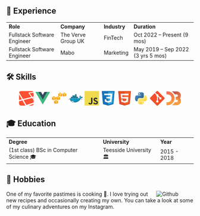 ## 💼 Experience 

<table align="center">
  <tr>
    <td><b>Role</b></td>
    <td><b>Company</b></td>
    <td><b>Industry</b></td>
    <td><b>Duration</b></td>
  </tr>
  <tr>
    <td>Fullstack Software Engineer</td>
    <td>The Verve Group UK</td>
    <td>FinTech</td>
    <td>Oct 2022 – Present (9 mos)</td>
  </tr>
  <tr>
    <td>Fullstack Software Engineer</td>
    <td>Mabo</td>
    <td>Marketing</td>
    <td>May 2019 – Sep 2022 (3 yrs 5 mos)</td>
  </tr>
</table>

## 🛠️ Skills 

<p align="center">
  <code><img height="40" src="https://raw.githubusercontent.com/devicons/devicon/master/icons/laravel/laravel-plain.svg"></code>
  <code><img height="40" src="https://raw.githubusercontent.com/devicons/devicon/master/icons/vuejs/vuejs-original.svg"></code>
  <code><img height="40" src="https://raw.githubusercontent.com/devicons/devicon/master/icons/amazonwebservices/amazonwebservices-original.svg"></code>
  <code><img height="40" src="https://raw.githubusercontent.com/devicons/devicon/master/icons/docker/docker-original.svg"></code>
  <code><img height="40" src="https://raw.githubusercontent.com/devicons/devicon/master/icons/javascript/javascript-original.svg"></code>
  <code><img height="40" src="https://raw.githubusercontent.com/devicons/devicon/master/icons/css3/css3-original.svg"></code>
  <code><img height="40" src="https://raw.githubusercontent.com/devicons/devicon/master/icons/html5/html5-original.svg"></code>
  <code><img height="40" src="https://raw.githubusercontent.com/devicons/devicon/master/icons/python/python-original.svg"></code>
  <code><img height="40" src="https://raw.githubusercontent.com/devicons/devicon/master/icons/git/git-original.svg"></code>
  <code><img height="40" src="https://raw.githubusercontent.com/devicons/devicon/master/icons/d3js/d3js-original.svg"></code>
</p>

## 🎓 Education 

<table align="center">
  <tr>
    <td><b>Degree</b></td>
    <td><b>University</b></td>
    <td><b>Year</b></td>
  </tr>
  <tr>
    <td>(1st class) BSc in Computer Science 🎓</td>
    <td>Teesside University 🏛️</td>
    <td>2015 - 2018</td>
  </tr>
</table>

## 🍳 Hobbies 

<p align="left">
  <img width="20%" align="right" alt="Github" src="https://github.com/michaelbarley/michaelbarley/assets/50404794/26fee7ed-6f51-4b4d-b87f-9942660462ff"/>
</p>

One of my favorite pastimes is cooking 🥘. I love trying out new recipes and occasionally creating my own. You can take a look at some of my culinary adventures on my Instagram.
